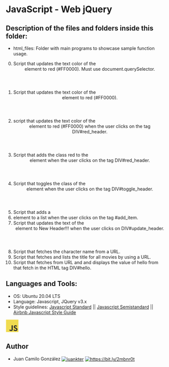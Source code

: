 # JavaScript - Web jQuery

## Description of the files and folders inside this folder:

- html_files: Folder with main programs to showcase sample function usage.

0. Script that updates the text color of the <header> element to red (#FF0000). Must use document.querySelector.
1. Script that updates the text color of the <header> element to red (#FF0000).
2. script that updates the text color of the <header> element to red (#FF0000) when the user clicks on the tag DIV#red_header.
3. Script that adds the class red to the <header> element when the user clicks on the tag DIV#red_header.
4. Script that toggles the class of the <header> element when the user clicks on the tag DIV#toggle_header.
5. Script that adds a <li> element to a list when the user clicks on the tag #add_item.
6. Script that updates the text of the <header> element to New Header!!! when the user clicks on DIV#update_header. 
7. Script that fetches the character name from a URL.
8. Script that fetches and lists the title for all movies by using a URL.
9. Script that fetches from URL and  and displays the value of hello from that fetch in the HTML tag DIV#hello.


## Languages and Tools:

- OS: Ubuntu 20.04 LTS
- Language: Javascript, JQuery v3.x
- Style guidelines: [Javascript Standard](https://standardjs.com/rules.html) || [Javascript Semistandard](https://github.com/Flet/semistandard) || [Airbnb Javascript Style Guide](https://github.com/airbnb/javascript)

<p align="left"> <a href="https://developer.mozilla.org/en-US/docs/Web/JavaScript" target="_blank" rel="noreferrer"> <img src="https://raw.githubusercontent.com/devicons/devicon/master/icons/javascript/javascript-original.svg" alt="javascript" width="40" height="40"/> </a> </p>


## Author

- Juan Camilo González <a href="https://twitter.com/juankter" target="blank"><img align="center" src="https://raw.githubusercontent.com/rahuldkjain/github-profile-readme-generator/master/src/images/icons/Social/twitter.svg" alt="juankter" height="30" width="40" /></a>
<a href="https://bit.ly/2MBNR0t" target="blank"><img align="center" src="https://raw.githubusercontent.com/rahuldkjain/github-profile-readme-generator/master/src/images/icons/Social/linked-in-alt.svg" alt="https://bit.ly/2mbnr0t" height="30" width="40" /></a>
